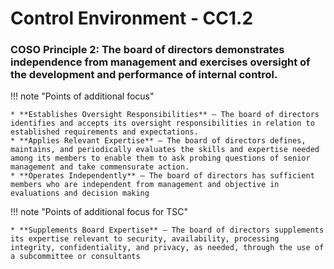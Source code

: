 #  Control Environment - CC1.2

### COSO Principle 2: The board of directors demonstrates independence from management and exercises oversight of the development and performance of internal control.

!!! note "Points of additional focus"

    * **Establishes Oversight Responsibilities** — The board of directors identifies and accepts its oversight responsibilities in relation to established requirements and expectations.
    * **Applies Relevant Expertise** — The board of directors defines, maintains, and periodically evaluates the skills and expertise needed among its members to enable them to ask probing questions of senior management and take commensurate action.
    * **Operates Independently** — The board of directors has sufficient members who are independent from management and objective in evaluations and decision making

!!! note "Points of additional focus for TSC"

    * **Supplements Board Expertise** — The board of directors supplements its expertise relevant to security, availability, processing integrity, confidentiality, and privacy, as needed, through the use of a subcommittee or consultants
